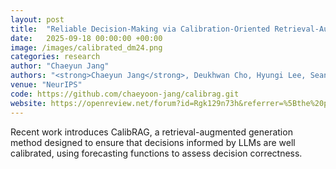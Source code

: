 ```yaml
---
layout: post
title:  "Reliable Decision‑Making via Calibration‑Oriented Retrieval‑Augmented Generation"
date:   2025-09-18 00:00:00 +00:00
image: /images/calibrated_dm24.png
categories: research
author: "Chaeyun Jang"
authors: "<strong>Chaeyun Jang</strong>, Deukhwan Cho, Hyungi Lee, Seanie Lee, Juho Lee"
venue: "NeurIPS"    
code: https://github.com/chaeyoon-jang/calibrag.git
website: https://openreview.net/forum?id=Rgk129n73h&referrer=%5Bthe%20profile%20of%20Chaeyun%20Jang%5D(%2Fprofile%3Fid%3D~Chaeyun_Jang1)
---
```

Recent work introduces CalibRAG, a retrieval-augmented generation method designed to ensure that decisions informed by LLMs are well calibrated, using forecasting functions to assess decision correctness. 
